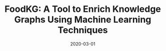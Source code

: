 ---
title: "FoodKG: A Tool to Enrich Knowledge Graphs Using Machine Learning Techniques"
collection: publications
permalink: /publication/2020-FoodKG
date: 2020-03-01
paperurl: 'https://www.google.com/url?q=https%3A%2F%2Fwww.frontiersin.org%2Farticles%2F10.3389%2Ffdata.2020.00012%2Fabstract&sa=D&sntz=1&usg=AFQjCNF17zA5zFDiXQVciuB89oygusSVag'
github: 'https://github.com/Gharibim/FoodKG.git'
citation: 'Mohamed Gharibi, <b>Arun Zachariah</b>, Praveen Rao - &quot;FoodKG: A Tool to Enrich Knowledge Graphs Using Machine Learning Techniques.&quot; <i>Frontiers in Big Data.</i>, Volume 3, 12 pages, 2020.'
---